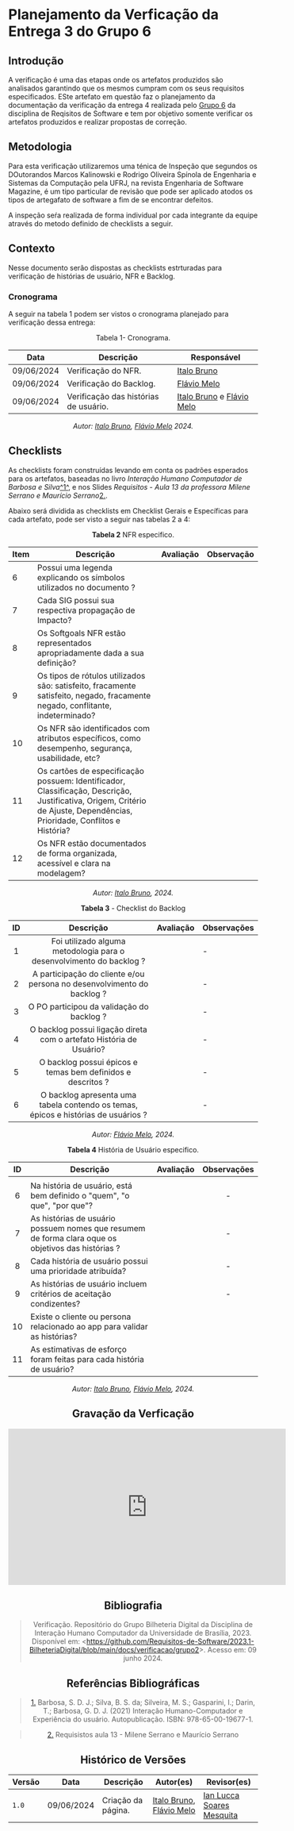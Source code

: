 # Planejamento da Verficação da Entrega 3 do Grupo 6

## Introdução 

A verificação é uma das etapas onde os artefatos produzidos são analisados garantindo que os mesmos cumpram com os seus requisitos especificados. ESte artefato em questão faz o planejamento da  documentação da verificação da entrega 4 realizada pelo [Grupo 6](https://requisitos-de-software.github.io/2024.1-Firefox/) da disciplina de Reqisitos de Software e tem por objetivo somente verificar os artefatos produzidos e realizar propostas de correção.


## Metodologia

Para esta verificação utilizaremos uma ténica de Inspeção que segundos os DOutorandos Marcos Kalinowski e Rodrigo Oliveira Spínola de Engenharia e Sistemas da Computação pela UFRJ, na revista Engenharia de Software Magazine, é um tipo particular de revisão que pode ser aplicado atodos os tipos de artegafato de software  a fim de se encontrar defeitos.

A inspeção seŕa realizada de forma individual por cada integrante da equipe através do metodo definido de checklists a seguir.

## Contexto

Nesse documento serão dispostas as checklists estrturadas para verificação de histórias de usuário, NFR e Backlog.

### Cronograma

A seguir na tabela 1 podem ser vistos o cronograma planejado para verificação dessa entrega:

<center>

Tabela 1- Cronograma.

| Data       | Descrição                                  | Responsável                                      |
| ---------- | ------------------------------------------ | ------------------------------------------------ |
| 09/06/2024 | Verificação do NFR.                        | [Italo Bruno](https://github.com/Italobrunom)  |
| 09/06/2024 | Verificação do Backlog.                    | [Flávio Melo](https://github.com/flavioovatsug) |
| 09/06/2024 | Verificação das histórias de usuário.      | [Italo Bruno](https://github.com/Italobrunom) e [Flávio Melo](https://github.com/flavioovatsug)   |

_Autor: [Italo Bruno](https://github.com/Italobrunom), [Flávio Melo](https://github.com/flavioovatsug) 2024._

</center>

## Checklists

As checklists foram construídas levando em conta os padrões esperados para os artefatos, baseadas no livro _Interação Humano Computador de Barbosa e Silva_<a id="FTF1" href="#FTF1Ref">^1^</a>,  e nos Slides _Requisitos - Aula 13 da professora Milene Serrano e Maurício Serrano_<a id="FTF2Ref" href="#FTF2">2.</a>. 

Abaixo será dividida as checklists em Checklist Gerais e Específicas para cada artefato, pode ser visto a seguir nas tabelas 2 a 4:


<font><p style="text-align: center">**Tabela 2**  NFR especifico.</p></font>

<center>

| Item   | Descrição                                                                                                                         | Avaliação | Observação |
| ----- | --------------------------------------------------------------------------------------------------------------------------------- | ---------  | ---------- |
| 6 |    Possui uma legenda explicando os símbolos utilizados no documento ?                                      |                  |            |
| 7 |  Cada SIG possui sua respectiva propagação de Impacto?  |             |   |
| 8 |    Os Softgoals NFR estão representados apropriadamente dada a sua definição?                                  |                     |            |
| 9 |    Os tipos de rótulos utilizados são: satisfeito, fracamente satisfeito, negado, fracamente negado, conflitante, indeterminado?                                         |                     |            |
| 10 |   Os NFR são identificados com atributos específicos, como desempenho, segurança, usabilidade, etc?                                                  |          |            |
| 11 |      Os cartões de especificação possuem: Identificador, Classificação, Descrição, Justificativa, Origem, Critério de Ajuste, Dependências, Prioridade, Conflitos e História?                                         |                     |            |
| 12 | Os NFR estão documentados de forma organizada, acessível e clara na modelagem? |  ||

_Autor: [Italo Bruno](https://github.com/Italobrunom), 2024._


**Tabela 3** - Checklist do Backlog

| ID  |                                                Descrição                                                 | Avaliação |Observações |
| :-: | :------------------------------------------------------------------------------------------------------: | :-------: | - |
|  1  |                     Foi utilizado alguma metodologia para o desenvolvimento do backlog ?                    |        | - |
|  2  |                   A participação do cliente e/ou persona no desenvolvimento do backlog ?                   |        | - |
|  3  |                                  O PO participou da validação do backlog ?                                   |        | - |
|  4  |                   O backlog possui ligação direta com o artefato História de Usuário?                       |        | - |
|  5  |                       O backlog possui épicos e temas bem definidos e descritos ?                        |        | - |
|  6  |       O backlog apresenta uma tabela contendo os temas, épicos e histórias de usuários ?                     |        | - |

_Autor: [Flávio Melo](https://github.com/flavioovatsug), 2024._


<font><p style="text-align: center">**Tabela 4**  História de Usuário especifico.</p></font>

<center>

| ID  | Descrição                                                                                                                                 | Avaliação  | Observações |
| :-: | ----------------------------------------------------------------------------------------------------------------------------------------- | :--------: | :---------: |
|     | 
|  6  | Na história de usuário, está bem definido o "quem", "o que", "por que"?                          |         |      -      |
|  7  | As histórias de usuário possuem nomes que resumem de forma clara oque os objetivos das histórias ?                          |  |      -      |
|  8  | 	Cada história de usuário possui uma prioridade atribuída?                                                                                 |         |      -      |
|  9  | As histórias de usuário incluem critérios de aceitação condizentes?    |         |      -      |
| 10 | Existe o cliente ou persona relacionado ao app para validar as histórias?	 |  | |
| 11 | As estimativas de esforço foram feitas para cada história de usuário? |  | |


_Autor: [Italo Bruno](https://github.com/Italobrunom), [Flávio Melo](https://github.com/flavioovatsug), 2024._

## Gravação da Verficação 
<iframe width="560" height="315" src="https://www.youtube.com/embed/TABgjCmP9Tc?si=SB57KwpYemrg8cm6" title="YouTube video player" frameborder="0" allow="accelerometer; autoplay; clipboard-write; encrypted-media; gyroscope; picture-in-picture; web-share" referrerpolicy="strict-origin-when-cross-origin" allowfullscreen></iframe>

## Bibliografia


>  Verificação. Repositório do Grupo Bilheteria Digital da Disciplina de Interação Humano Computador da Universidade de Brasília, 2023. Disponível em: <<https://github.com/Requisitos-de-Software/2023.1-BilheteriaDigital/blob/main/docs/verificacao/grupo2>>. Acesso em: 09 junho 2024.




## Referências Bibliográficas 

> <a id="FTF1Ref" href="#FTF1">1.</a>  Barbosa, S. D. J.; Silva, B. S. da; Silveira, M. S.; Gasparini, I.; Darin, T.; Barbosa, G. D. J. (2021)
Interação Humano-Computador e Experiência do usuário. Autopublicação. ISBN: 978-65-00-19677-1.

> <a id="FTF2Ref" href="#FTF2">2.</a> Requisistos aula 13 - Milene Serrano e Maurício Serrano


## Histórico de Versões

| Versão | Data       | Descrição                                   | Autor(es)                                        | Revisor(es)                                      |
| ------ | ---------- | ------------------------------------------- | ------------------------------------------------ | ------------------------------------------------ |
| `1.0`  | 09/06/2024 | Criação da página.                          | [Italo Bruno](https://github.com/Italobrunom), [Flávio Melo](https://github.com/flavioovatsug) | [Ian Lucca Soares Mesquita](https://github.com/IanLucca12) |
